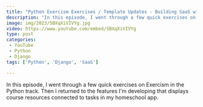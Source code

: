 ```yaml
---
title: "Python Exercism Exercises / Template Updates - Building SaaS with Python and Django #158"
description: "In this episode, I went through a few quick exercises on Exercism in the Python track. Then I returned to the features I'm developing that displays course resources connected to tasks in my homeschool app."
image: img/2023/5BXqXiVIVYg.jpg
video: https://www.youtube.com/embed/5BXqXiVIVYg
type: post
categories:
 - YouTube
 - Python
 - Django
tags: ['Python', 'Django', 'SaaS']

---
```


In this episode, I went through a few quick exercises on Exercism in the Python track. Then I returned to the features I'm developing that displays course resources connected to tasks in my homeschool app.
